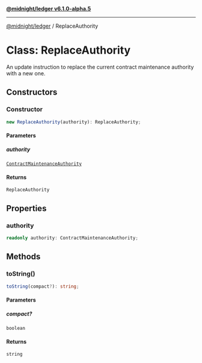 [**@midnight/ledger v6.1.0-alpha.5**](../README.md)

***

[@midnight/ledger](../globals.md) / ReplaceAuthority

# Class: ReplaceAuthority

An update instruction to replace the current contract maintenance authority
with a new one.

## Constructors

### Constructor

```ts
new ReplaceAuthority(authority): ReplaceAuthority;
```

#### Parameters

##### authority

[`ContractMaintenanceAuthority`](ContractMaintenanceAuthority.md)

#### Returns

`ReplaceAuthority`

## Properties

### authority

```ts
readonly authority: ContractMaintenanceAuthority;
```

## Methods

### toString()

```ts
toString(compact?): string;
```

#### Parameters

##### compact?

`boolean`

#### Returns

`string`
